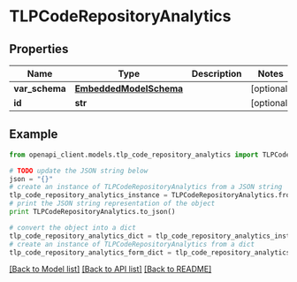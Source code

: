 # TLPCodeRepositoryAnalytics


## Properties
Name | Type | Description | Notes
------------ | ------------- | ------------- | -------------
**var_schema** | [**EmbeddedModelSchema**](EmbeddedModelSchema.md) |  | [optional] 
**id** | **str** |  | [optional] 

## Example

```python
from openapi_client.models.tlp_code_repository_analytics import TLPCodeRepositoryAnalytics

# TODO update the JSON string below
json = "{}"
# create an instance of TLPCodeRepositoryAnalytics from a JSON string
tlp_code_repository_analytics_instance = TLPCodeRepositoryAnalytics.from_json(json)
# print the JSON string representation of the object
print TLPCodeRepositoryAnalytics.to_json()

# convert the object into a dict
tlp_code_repository_analytics_dict = tlp_code_repository_analytics_instance.to_dict()
# create an instance of TLPCodeRepositoryAnalytics from a dict
tlp_code_repository_analytics_form_dict = tlp_code_repository_analytics.from_dict(tlp_code_repository_analytics_dict)
```
[[Back to Model list]](../README.md#documentation-for-models) [[Back to API list]](../README.md#documentation-for-api-endpoints) [[Back to README]](../README.md)


